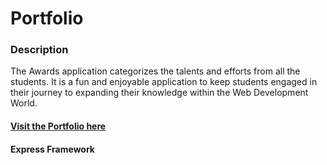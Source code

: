 # **Portfolio**


### **Description**

The Awards application categorizes the talents and efforts from all the students. It is a fun and enjoyable application to keep students engaged in their journey to expanding their knowledge within the Web Development World.



#### [Visit the Portfolio here](https://awardsfc.herokuapp.com/)

#### Express Framework


